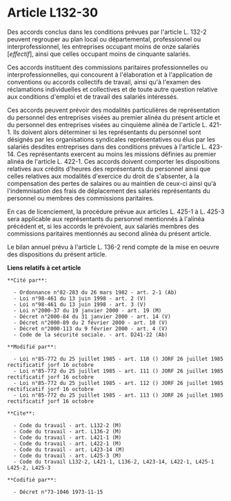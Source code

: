 # Article L132-30

Des accords conclus dans les conditions prévues par l'article L. 132-2 peuvent regrouper au plan local ou départemental,
professionnel ou interprofessionnel, les entreprises occupant moins de onze salariés [*effectif*], ainsi que celles occupant
moins de cinquante salariés.

Ces accords instituent des commissions paritaires professionnelles ou interprofessionnelles, qui concourent à l'élaboration
et à l'application de conventions ou accords collectifs de travail, ainsi qu'à l'examen des réclamations individuelles et
collectives et de toute autre question relative aux conditions d'emploi et de travail des salariés intéressés.

Ces accords peuvent prévoir des modalités particulières de représentation du personnel des entreprises visées au premier
alinéa du présent article et du personnel des entreprises visées au cinquième alinéa de l'article L. 421-1. Ils doivent alors
déterminer si les représentants du personnel sont désignés par les organisations syndicales représentatives ou élus par les
salariés desdites entreprises dans des conditions prévues à l'article L. 423-14. Ces représentants exercent au moins les
missions définies au premier alinéa de l'article L. 422-1. Ces accords doivent comporter les dispositions relatives aux
crédits d'heures des représentants du personnel ainsi que celles relatives aux modalités d'exercice du droit de s'absenter, à
la compensation des pertes de salaires ou au maintien de ceux-ci ainsi qu'à l'indemnisation des frais de déplacement des
salariés représentants du personnel ou membres des commissions paritaires.

En cas de licenciement, la procédure prévue aux articles L. 425-1 à L. 425-3 sera applicable aux représentants du personnel
mentionnés à l'alinéa précédent et, si les accords le prévoient, aux salariés membres des commissions paritaires mentionnés
au second alinéa du présent article.

Le bilan annuel prévu à l'article L. 136-2 rend compte de la mise en oeuvre des dispositions du présent article.

**Liens relatifs à cet article**

	**Cité par**:

	  - Ordonnance n°82-283 du 26 mars 1982 - art. 2-1 (Ab)
	  - Loi n°98-461 du 13 juin 1998 - art. 2 (V)
	  - Loi n°98-461 du 13 juin 1998 - art. 3 (V)
	  - Loi n°2000-37 du 19 janvier 2000 - art. 19 (M)
	  - Décret n°2000-84 du 31 janvier 2000 - art. 14 (V)
	  - Décret n°2000-89 du 2 février 2000 - art. 10 (V)
	  - Décret n°2000-113 du 9 février 2000 - art. 4 (V)
	  - Code de la sécurité sociale. - art. D241-22 (Ab)

	**Modifié par**:

	  - Loi n°85-772 du 25 juillet 1985 - art. 110 () JORF 26 juillet 1985 rectificatif jorf 16 octobre
	  - Loi n°85-772 du 25 juillet 1985 - art. 111 () JORF 26 juillet 1985 rectificatif jorf 16 octobre
	  - Loi n°85-772 du 25 juillet 1985 - art. 112 () JORF 26 juillet 1985 rectificatif jorf 16 octobre
	  - Loi n°85-772 du 25 juillet 1985 - art. 113 () JORF 26 juillet 1985 rectificatif jorf 16 octobre

	**Cite**:

	  - Code du travail - art. L132-2 (M)
	  - Code du travail - art. L136-2 (M)
	  - Code du travail - art. L421-1 (M)
	  - Code du travail - art. L422-1 (M)
	  - Code du travail - art. L423-14 (M)
	  - Code du travail - art. L425-3 (M)
	  - Code du travail L132-2, L421-1, L136-2, L423-14, L422-1, L425-1 L425-2, L425-3

	**Codifié par**:

	  - Décret n°73-1046 1973-11-15
